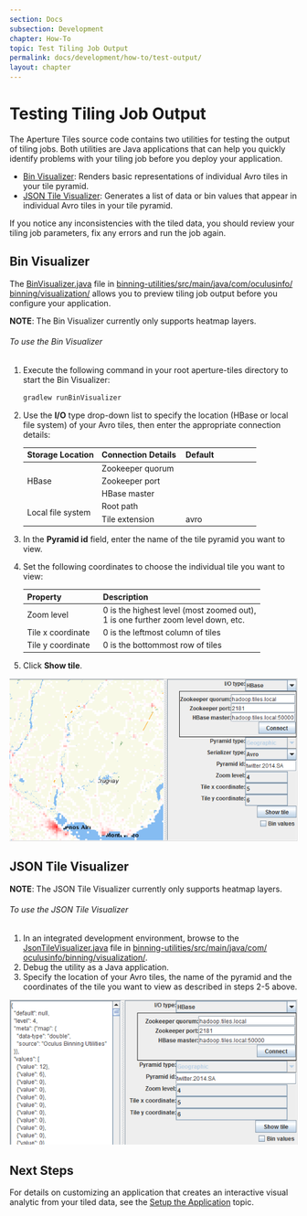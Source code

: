 ```yaml
---
section: Docs
subsection: Development
chapter: How-To
topic: Test Tiling Job Output
permalink: docs/development/how-to/test-output/
layout: chapter
---
```


Testing Tiling Job Output
=========================

The Aperture Tiles source code contains two utilities for testing the output of tiling jobs. Both utilities are Java applications that can help you quickly identify problems with your tiling job before you deploy your application.

- [Bin Visualizer](#bin-visualizer): Renders basic representations of individual Avro tiles in your tile pyramid.
- [JSON Tile Visualizer](#json-visualizer): Generates a list of data or bin values that appear in individual Avro tiles in your tile pyramid.

If you notice any inconsistencies with the tiled data, you should review your tiling job parameters, fix any errors and run the job again.

## <a name="bin-visualizer"></a> Bin Visualizer ##

The [BinVisualizer.java](https://github.com/unchartedsoftware/aperture-tiles/blob/master/binning-utilities/src/main/java/com/oculusinfo/binning/visualization/BinVisualizer.java) file in [binning-utilities/<wbr>src/<wbr>main/<wbr>java/<wbr>com/<wbr>oculusinfo/<wbr>binning/<wbr>visualization/](https://github.com/unchartedsoftware/aperture-tiles/tree/master/binning-utilities/src/main/java/com/oculusinfo/binning/visualization) allows you to preview tiling job output before you configure your application.

**NOTE**: The Bin Visualizer currently only supports heatmap layers.

<h6 class="procedure">To use the Bin Visualizer</h6>

1.  Execute the following command in your root aperture-tiles directory to start the Bin Visualizer:

    ```bash
    gradlew runBinVisualizer
    ```

2.  Use the **I/O** type drop-down list to specify the location (HBase or local file system) of your Avro tiles, then enter the appropriate connection details:

    <table class="summaryTable" style="width:100%;">
        <thead>
            <tr>
                <th scope="col" style="width:32%;">Storage Location</th>
                <th scope="col" style="width:36%;">Connection Details</th>
                <th scope="col" style="width:32%;">Default</th>
            </tr>
        </thead>
        <tbody>
            <tr>
                <td class="description" rowspan="3">HBase</td>
                <td class="property">Zookeeper quorum</td>
                <td class="value"></td>
            </tr>
            <tr>
                <td class="property">Zookeeper port</td>
                <td class="value"></td>
            </tr>
            <tr>
                <td class="property">HBase master</td>
                <td class="value"></td>
            </tr>
            <tr>
                <td class="description" rowspan="2">Local file system</td>
                <td class="property">Root path</td>
                <td class="value"></td>
            </tr>
            <tr>
                <td class="property">Tile extension</td>
                <td class="value">avro</td>
            </tr>
        </tbody>
    </table>

3.  In the **Pyramid id** field, enter the name of the tile pyramid you want to view.
4.  Set the following coordinates to choose the individual tile you want to view:

    <table class="summaryTable" style="width:100%;">
        <thead>
            <tr>
                <th scope="col" style="width:32%;">Property</th>
                <th scope="col" style="width:68%;">Description</th>
            </tr>
        </thead>
        <tbody>
            <tr>
                <td class="property">Zoom level</td>
                <td class="description">
                    0 is the highest level (most zoomed out),
                    <br>1 is one further zoom level down, etc.
                </td>
            </tr>
            <tr>
                <td class="property">Tile x coordinate</td>
                <td class="description">0 is the leftmost column of tiles</td>
            </tr>
            </tr>
            <tr>
                <td class="property">Tile y coordinate</td>
                <td class="description">0 is the bottommost row of tiles</td>
            </tr>
        </tbody>
    </table>

5. Click **Show tile**.

<img src="../../../../img/bin-visualizer.png" class="screenshot" alt="Bin Visualizer" />

## <a name="json-visualizer"></a> JSON Tile Visualizer ##

**NOTE**: The JSON Tile Visualizer currently only supports heatmap layers.

<h6 class="procedure">To use the JSON Tile Visualizer</h6>

1. In an integrated development environment, browse to the [JsonTileVisualizer.java](https://github.com/unchartedsoftware/aperture-tiles/blob/master/binning-utilities/src/main/java/com/oculusinfo/binning/visualization/JsonTileVisualizer.java) file in [binning-utilities/<wbr>src/<wbr>main/<wbr>java/<wbr>com/<wbr>oculusinfo/<wbr>binning/<wbr>visualization/](https://github.com/unchartedsoftware/aperture-tiles/tree/master/binning-utilities/src/main/java/com/oculusinfo/binning/visualization).
2. Debug the utility as a Java application.
3. Specify the location of your Avro tiles, the name of the pyramid and the coordinates of the tile you want to view as described in steps 2-5 above.

<img src="../../../../img/json-visualizer.png" class="screenshot" alt="JSON Tile Visualizer" />

## Next Steps ##

For details on customizing an application that creates an interactive visual analytic from your tiled data, see the [Setup the Application](../app-setup/) topic.